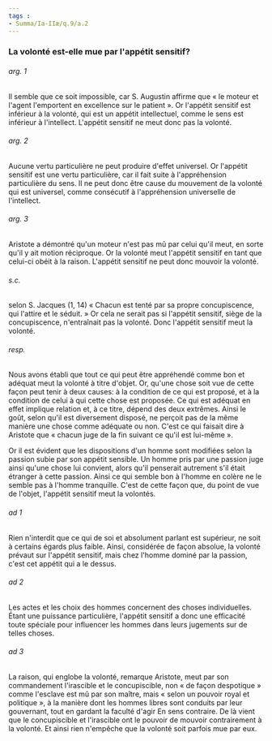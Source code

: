 ```yaml
---
tags : 
- Summa/Ia-IIæ/q.9/a.2
---
```


### La volonté est-elle mue par l'appétit sensitif?

###### arg. 1
Il semble que ce soit impossible, car S. Augustin affirme que « le moteur et l'agent l'emportent en excellence sur le patient ». Or l'appétit sensitif est inférieur à la volonté, qui est un appétit intellectuel, comme le sens est inférieur à l'intellect. L'appétit sensitif ne meut donc pas la volonté. 

###### arg. 2
Aucune vertu particulière ne peut produire d'effet universel. Or l'appétit sensitif est une vertu particulière, car il fait suite à l'appréhension particulière du sens. Il ne peut donc être cause du mouvement de la volonté qui est universel, comme consécutif à l'appréhension universelle de l'intellect. 

###### arg. 3
Aristote a démontré qu'un moteur n'est pas mû par celui qu'il meut, en sorte qu'il y ait motion réciproque. Or la volonté meut l'appétit sensitif en tant que celui-ci obéit à la raison. L'appétit sensitif ne peut donc mouvoir la volonté. 

###### s.c.
selon S. Jacques (1, 14) « Chacun est tenté par sa propre concupiscence, qui l'attire et le séduit. » Or cela ne serait pas si l'appétit sensitif, siège de la concupiscence, n'entraînait pas la volonté. Donc l'appétit sensitif meut la volonté. 

###### resp.
Nous avons établi que tout ce qui peut être appréhendé comme bon et adéquat meut la volonté à titre d'objet. Or, qu'une chose soit vue de cette façon peut tenir à deux causes: à la condition de ce qui est proposé, et à la condition de celui à qui cette chose est proposée. Ce qui est adéquat en effet implique relation et, à ce titre, dépend des deux extrêmes. Ainsi le goût, selon qu'il est diversement disposé, ne perçoit pas de la même manière une chose comme adéquate ou non. C'est ce qui faisait dire à Aristote que « chacun juge de la fin suivant ce qu'il est lui-même ». 

Or il est évident que les dispositions d'un homme sont modifiées selon la passion subie par son appétit sensible. Un homme pris par une passion juge ainsi qu'une chose lui convient, alors qu'il penserait autrement s'il était étranger à cette passion. Ainsi ce qui semble bon à l'homme en colère ne le semble pas à l'homme tranquille. C'est de cette façon que, du point de vue de l'objet, l'appétit sensitif meut la volontés. 

###### ad 1
Rien n'interdit que ce qui de soi et absolument parlant est supérieur, ne soit à certains égards plus faible. Ainsi, considérée de façon absolue, la volonté prévaut sur l'appétit sensitif, mais chez l'homme dominé par la passion, c'est cet appétit qui a le dessus. 

###### ad 2
Les actes et les choix des hommes concernent des choses individuelles. Étant une puissance particulière, l'appétit sensitif a donc une efficacité toute spéciale pour influencer les hommes dans leurs jugements sur de telles choses. 

###### ad 3
La raison, qui englobe la volonté, remarque Aristote, meut par son commandement l'irascible et le concupiscible, non « de façon despotique » comme l'esclave est mû par son maître, mais « selon un pouvoir royal et politique », à la manière dont les hommes libres sont conduits par leur gouvernant, tout en gardant la faculté d'agir En sens contraire. De là vient que le concupiscible et l'irascible ont le pouvoir de mouvoir contrairement à la volonté. Et ainsi rien n'empêche que la volonté soit parfois mue par eux. 

